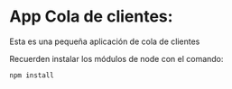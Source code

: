 # App Cola de clientes:

Esta es una pequeña aplicación de cola de clientes

Recuerden instalar los módulos de node con el comando:

```
npm install
```